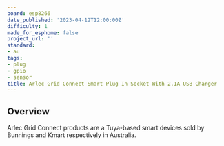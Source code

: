 ```yaml
---
board: esp8266
date_published: '2023-04-12T12:00:00Z'
difficulty: 1
made_for_esphome: false
project_url: ''
standard:
- au
tags:
- plug
- gpio
- sensor
title: Arlec Grid Connect Smart Plug In Socket With 2.1A USB Charger
---
```


## Overview

Arlec Grid Connect products are a Tuya-based smart devices
sold by Bunnings and Kmart respectively in Australia.
